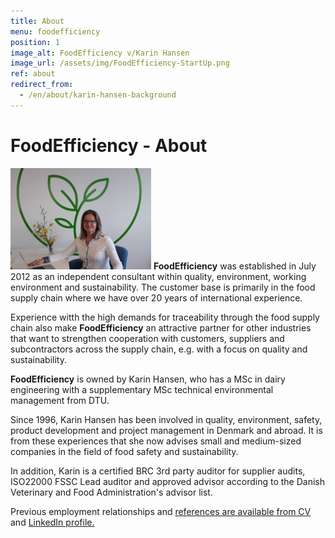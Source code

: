```yaml
---
title: About
menu: foodefficiency
position: 1
image_alt: FoodEfficiency v/Karin Hansen
image_url: /assets/img/FoodEfficiency-StartUp.png
ref: about
redirect_from:
  - /en/about/karin-hansen-background
---
```


# FoodEfficiency - About

![Food Efficiency v/Karin Hansen - Start Up][1]
**FoodEfficiency** was established in July 2012 as an independent consultant within quality, environment, working environment and sustainability. The customer base is primarily in the food supply chain where we have over 20 years of international experience.

Experience witth the high demands for traceability through the food supply chain also make **FoodEfficiency** an attractive partner for other industries that want to strengthen cooperation with customers, suppliers and subcontractors across the supply chain, e.g. with a focus on quality and sustainability.

**FoodEfficiency** is owned by Karin Hansen, who has a MSc in dairy engineering with a supplementary MSc technical environmental management from DTU.

Since 1996, Karin Hansen has been involved in quality, environment, safety, product development and project management in Denmark and abroad. It is from these experiences that she now advises small and medium-sized companies in the field of food safety and sustainability.

In addition, Karin is a certified BRC 3rd party auditor for supplier audits, ISO22000 FSSC Lead auditor and approved advisor according to the Danish Veterinary and Food Administration's advisor list.

Previous employment relationships and [references are available from CV][2] and [LinkedIn profile.][3]

[1]: /assets/img/FoodEfficiency-StartUp.png#pull-right "Food Efficiency v/karin Hansen - Start Up"
[2]: /assets/artikler_publikationer/KEH%20CV%20QEHS%20and%20CSR%20development.pdf "KEH CV QEHS and CSR Development "
[3]: https://www.linkedin.com/in/karin-hansen-a14446/ "https://www.linkedin.com/in/karin-hansen-a14446/"
